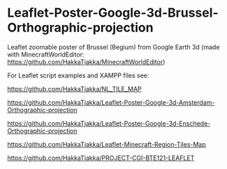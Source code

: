 # Leaflet-Poster-Google-3d-Brussel-Orthographic-projection
Leaflet zoomable poster of Brussel (Begium) from Google Earth 3d (made with MinecraftWorldEditor: https://github.com/HakkaTjakka/MinecraftWorldEditor)

For Leaflet script examples and XAMPP files see:

https://github.com/HakkaTjakka/NL_TILE_MAP

https://github.com/HakkaTjakka/Leaflet-Poster-Google-3d-Amsterdam-Orthographic-projection

https://github.com/HakkaTjakka/Leaflet-Poster-Google-3d-Enschede-Orthographic-projection

https://github.com/HakkaTjakka/Leaflet-Minecraft-Region-Tiles-Map

https://github.com/HakkaTjakka/PROJECT-CGI-BTE121-LEAFLET


